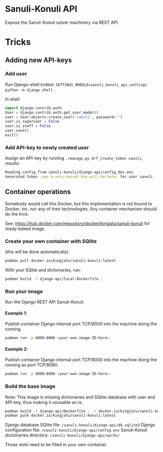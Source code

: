 # Sanuli-Konuli API
Expose the Sanuli-Konuli solver machinery via REST API.

# Tricks

## Adding new API-keys

### Add user
Run Django-shell `DJANGO_SETTINGS_MODULE=sanuli_konuli_api.settings python -m django shell
`.

In shell:
```python
import django.contrib.auth
User = django.contrib.auth.get_user_model()
user = User.objects.create_user('sanuli', password='')
user.is_superuser = False
user.is_staff = False
user.save()
exit()
```

### Add API-key to newly created user

Assign an API-key by running `./manage.py drf_create_token sanuli`,
results:
```bash
Reading config from sanuli-konuli/django-api/config_dev.env
Generated token -yes-a-very-secret-key-will-be-here- for user sanuli
```

## Container operations
Somebody would call this Docker, but this implementation is not bound to
Docker, Inc. nor any of their technologies. Any container mechanism should
do the trick.

See: https://hub.docker.com/repository/docker/kingjatu/sanuli-konuli for ready-baked image.

### Create your own container with SQlite
(this will be done automatically)
```bash
podman pull docker.io/kingjatu/sanuli-konuli:latest
```

With your SQlite and dictionaries, run:
```bash
podman build -f django-api/local-Dockerfile .
```


### Run your image
Run the Django REST API Sanuli-Konuli.

#### Example 1:
Publish container Django internal port TCP/8000 into the machine doing the running.
```bash
podman run -p 8000:8000 <your-own-image-ID-here>
```

#### Example 2:
Publish container Django internal port TCP/8000 into the machine doing the running
as port TCP/8080.
```bash
podman run -p 8080:8000 <your-own-image-ID-here>
```

### Build the base image
Note: This image is missing dictionaries and SQlite-database with user and API-key,
thus making it unusable as-is.
```bash
podman build -f django-api/Dockerfile . -t docker.io/kingjatu/sanuli-konuli:latest
podman push docker.io/kingjatu/sanuli-konuli:latest
```

Django database SQlite file: `/sanuli-konuli/django-api/db.sqlite3`
Django configuration file: `/sanuli-konuli/django-api/config.env`
Sanuli-Konuli dictionaries directory: `/sanuli-konuli/django-api/words/`

Those slots need to be filled in your own container.